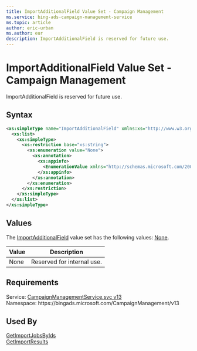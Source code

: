 ```yaml
---
title: ImportAdditionalField Value Set - Campaign Management
ms.service: bing-ads-campaign-management-service
ms.topic: article
author: eric-urban
ms.author: eur
description: ImportAdditionalField is reserved for future use.
---
```

# ImportAdditionalField Value Set - Campaign Management
ImportAdditionalField is reserved for future use.

## Syntax
```xml
<xs:simpleType name="ImportAdditionalField" xmlns:xs="http://www.w3.org/2001/XMLSchema">
  <xs:list>
    <xs:simpleType>
      <xs:restriction base="xs:string">
        <xs:enumeration value="None">
          <xs:annotation>
            <xs:appinfo>
              <EnumerationValue xmlns="http://schemas.microsoft.com/2003/10/Serialization/">0</EnumerationValue>
            </xs:appinfo>
          </xs:annotation>
        </xs:enumeration>
      </xs:restriction>
    </xs:simpleType>
  </xs:list>
</xs:simpleType>
```

## <a name="values"></a>Values

The [ImportAdditionalField](importadditionalfield.md) value set has the following values: [None](#none).

|Value|Description|
|-----------|---------------|
|<a name="none"></a>None|Reserved for internal use.|

## Requirements
Service: [CampaignManagementService.svc v13](https://campaign.api.bingads.microsoft.com/Api/Advertiser/CampaignManagement/v13/CampaignManagementService.svc)  
Namespace: https\://bingads.microsoft.com/CampaignManagement/v13  

## Used By
[GetImportJobsByIds](getimportjobsbyids.md)  
[GetImportResults](getimportresults.md)  
